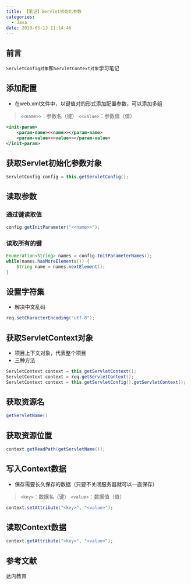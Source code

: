 ```yaml
---
title: 【笔记】Servlet初始化参数
categories:
  - Java
date: 2020-05-13 11:14:46
---
```


## 前言

`ServletConfig对象`和`ServletContext对象`学习笔记

<!-- more -->

## 添加配置

- 在web.xml文件中，以键值对的形式添加配置参数，可以添加多组

> `<<name>>`：参数名（键）
> `<<value>`：参数值（值）

``` xml
<init-param>
    <param-name><<name>></param-name>
    <param-value><<value>></param-value>
</init-param>
```

## 获取Servlet初始化参数对象

``` java
ServletConfig config = this.getServletConfig();
```

## 读取参数

### 通过键读取值

``` java
config.getInitParameter("<<name>>");
```

### 读取所有的键

``` java
Enumeration<String> names = config.InitParameterNames();
while(names.hasMoreElements()) {
    String name = names.nextElement();
}
```

## 设置字符集

- 解决中文乱码

``` java
req.setCharacterEncoding("utf-8");
```

## 获取ServletContext对象

- 项目上下文对象，代表整个项目
- 三种方法

``` java
ServletContext context = this.getServletContext();
ServletContext context = req.getServletContext();
ServletContext context = this.getServletConfig().getServletContext();
```

## 获取资源名

``` java
getServletName()
```

## 获取资源位置

``` java
context.getReadPath(getServletName());
```

## 写入Context数据

- 保存需要长久保存的数据（只要不关闭服务器就可以一直保存）

> `<key>`：数据名（键）
> `<value>`：数据值（值）

``` java
context.setAttribute("<key>", "<value>");
``` 

## 读取Context数据

``` java
context.getAttribute("<key>", "<value>");
```

## 参考文献

达内教育

